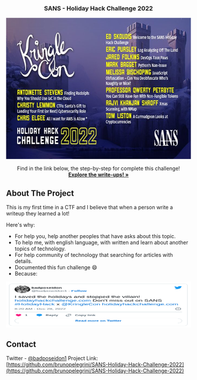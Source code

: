 
<!-- Improved compatibility of back to top link: See: https://github.com/othneildrew/Best-README-Template/pull/73 -->
<a name="readme-top"></a>

<!-- PROJECT LOGO -->
<br />
<div align="center">
  <h3 align="center">SANS - Holiday Hack Challenge 2022</h3>

  <a href="https://2022.kringlecon.com">
    <img src="images/HHC2022.jpeg" alt="Logo" width="680" height="385">
  </a>

  <p align="center">
    Find in the link below, the step-by-step for complete this challenge!
    <br />
    <a href="https://github.com/brunopelegrini/SANS-Holiday-Hack-Challenge-2022/tree/main/Writeups"><strong>Explore the write-ups! »</strong></a>
    <br />
  </p>
</div>

<!-- ABOUT THE PROJECT -->
## About The Project

This is my first time in a CTF and I believe that when a person write a writeup they learned a lot! 

Here's why:
* For help you, help another peoples that have asks about this topic.
* To help me, with english language, with written and learn about another topics of technology.
* For help community of technology that searching for articles with details.
* Documented this fun challenge :smile:
* Because:

<div align="center">
        <img src="images/Completed.png" alt="Logo" width="606" height="125">
</div>

<!-- CONTACT -->
## Contact

Twitter - [@badposeidon1](https://twitter.com/badposeidon1)
Project Link: [https://github.com/brunopelegrini/SANS-Holiday-Hack-Challenge-2022](https://github.com/brunopelegrini/SANS-Holiday-Hack-Challenge-2022)
